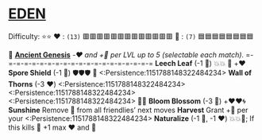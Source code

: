 # [__**EDEN**__](<https://youtu.be/J6ZWlDks0nQ>) 
Difficulty: ⭐⭐
❤️ : `(13)` 🟥🟥🟥🟥🟥🟥🟥🟥🟥🟥🟥🟥🟥
🔷 : `(7)`   🟦🟦🟦🟦🟦🟦🟦🟦

🌱 [**Ancient Genesis**](https://media.discordapp.net/attachments/1056365502101979146/1168052057400430622/Eden.png?ex=65505c3f&is=653de73f&hm=617bc05782a578eadbd2ec0b4500c8ab366d7ea7efe856a185692b7527ca9366&=&width=673&height=673) 
*-❤️ and +🔷 per LVL up to 5 (selectable each match).*
=-=-=-=-=-=-=-=-=-=-=-=-=-=-=-=-=-=-=-=
**Leech Leaf**    (-1 🔷) 💥💥 🔀 +:heart:
**Spore Shield** (-1 🔷) 🛡️🛡️🛡️ 🔀 <:Persistence:1151788148322484234>
**Wall of Thorns**   (-3 ❤️) <:Persistence:1151788148322484234><:Persistence:1151788148322484234><:Persistence:1151788148322484234> 🔀💥
**Bloom Blossom** (-3 🔷)  +❤️❤️🌀
**Sunshine** Remove 🔀 from all friendlies’ next moves
**Harvest** Grant +🔷 per your <:Persistence:1151788148322484234>
**Naturalize** (-1 🔷, -1 ❤️) 💥💥🎯; If this kills 🔀 +1 max ❤️ and 🔷
